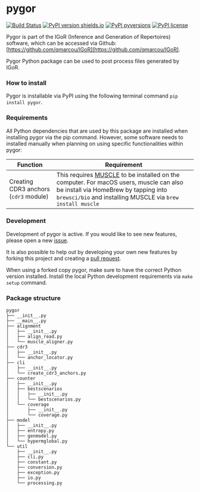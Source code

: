 # pygor

[![Build Status](https://img.shields.io/travis/penuts7644/pygor.svg?branch=master&longCache=true&style=for-the-badge)](https://travis-ci.org/penuts7644/pygor)
[![PyPI version shields.io](https://img.shields.io/pypi/v/pygor.svg?longCache=true&style=for-the-badge)](https://pypi.python.org/pypi/pygor/)
[![PyPI pyversions](https://img.shields.io/pypi/pyversions/pygor.svg?longCache=true&style=for-the-badge)](https://pypi.python.org/pypi/pygor/)
[![PyPI license](https://img.shields.io/pypi/l/pygor.svg?longCache=true&style=for-the-badge)](https://pypi.python.org/pypi/pygor/)

Pygor is part of the IGoR (Inference and Generation of Repertoires) software, which can be accessed via Github: [https://github.com/qmarcou/IGoR](https://github.com/qmarcou/IGoR).

Pygor Python package can be used to post process files generated by IGoR.

### How to install

Pygor is installable via PyPI using the following terminal command `pip install pygor`.

### Requirements

All Python dependencies that are used by this package are installed when installing pygor via the pip command. However, some software needs to installed manually when planning on using specific functionalities within pygor:

| Function | Requirement |
| -------- | ----------- |
| Creating CDR3 anchors (`cdr3` module) | This requires [MUSCLE](http://www.drive5.com/muscle/) to be installed on the computer. For macOS users, muscle can also be install via HomeBrew by tapping into `brewsci/bio` and installing MUSCLE via `brew install muscle` |

### Development

Development of pygor is active. If you would like to see new features, please open a new [issue](https://github.com/penuts7644/pygor/issues/new).

It is also possible to help out by developing your own new features by forking this project and creating a [pull request](https://github.com/penuts7644/pygor/compare).

When using a forked copy pygor, make sure to have the correct Python version installed. Install the local Python development requirements via `make setup` command.

### Package structure

```
pygor
├── __init__.py
├── __main__.py
├── alignment
│   ├── __init__.py
│   ├── align_read.py
│   └── muscle_aligner.py
├── cdr3
│   ├── __init__.py
│   └── anchor_locator.py
├── cli
│   ├── __init__.py
│   └── create_cdr3_anchors.py
├── counter
│   ├── __init__.py
│   ├── bestscenarios
│   │   ├── __init__.py
│   │   └── bestscenarios.py
│   └── coverage
│       ├── __init__.py
│       └── coverage.py
├── model
│   ├── __init__.py
│   ├── entropy.py
│   ├── genmodel.py
│   └── hypermglobal.py
└── util
    ├── __init__.py
    ├── cli.py
    ├── constant.py
    ├── conversion.py
    ├── exception.py
    ├── io.py
    └── processing.py
```
